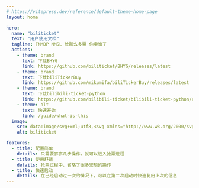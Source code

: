 ```yaml
---
# https://vitepress.dev/reference/default-theme-home-page
layout: home

hero:
  name: "biliticket"
  text: "用户使用文档"
  tagline: FNMDP NMSL 放那么多票 你卖谁了
  actions:
    - theme: brand
      text: 下载BHYG
      link: https://github.com/biliticket/BHYG/releases/latest
    - theme: brand
      text: 下载biliTickerBuy
      link: https://github.com/mikumifa/biliTickerBuy/releases/latest
    - theme: brand
      text: 下载bilibili-ticket-python
      link: https://github.com/bilibili-ticket/bilibili-ticket-python/releases/latest
    - theme: alt
      text: 快速开始
      link: /guide/what-is-this
  image:
    src: data:image/svg+xml;utf8,<svg xmlns="http://www.w3.org/2000/svg" xmlns:xlink="http://www.w3.org/1999/xlink" width="500" height="500" viewBox="0 0 500 500"><defs><clipPath id="clip-biliticket"><rect width="500" height="500"/></clipPath></defs><g id="biliticket" clip-path="url(#clip-biliticket)"><path id="1" d="M-4.21-390.422,39.528-629.743H71.869c6.217-17.26,11.81-31.608,17.1-43.862a276.89,276.89,0,0,1,15.5-31.33c5.036-8.486,9.749-14.635,14.409-18.8a28.054,28.054,0,0,1,6.949-4.7A16.551,16.551,0,0,1,132.687-730a16.381,16.381,0,0,1,6.836,1.567,27.434,27.434,0,0,1,6.873,4.7c4.593,4.163,9.207,10.312,14.105,18.8a271.678,271.678,0,0,1,15,31.33c5.089,12.258,10.45,26.605,16.388,43.862h36.653L273.2-390.422ZM133.675-710.236c-4.426,0-9.447,4.156-14.924,12.352-4.381,6.557-9.062,15.7-13.913,27.175-8.257,19.533-14.224,39.33-14.284,39.528h83.367c-.049-.186-5.295-19.982-12.847-39.528-4.434-11.475-8.782-20.618-12.925-27.175C142.971-706.08,138.1-710.236,133.675-710.236Z" transform="translate(115.504 810.211)" fill="#ff2764"/><path id="2" d="M115.441,106.8l18.873,18.878h18.459L171.651,106.8a5.824,5.824,0,1,1,8.237,8.237l-10.647,10.635h12.143a20.374,20.374,0,0,1,20.375,20.375v46.57a20.374,20.374,0,0,1-20.374,20.374H105.708A20.374,20.374,0,0,1,85.333,192.62v-46.57a20.374,20.374,0,0,1,20.375-20.374h12.137L107.2,115.029a5.824,5.824,0,1,1,8.237-8.237Zm65.943,30.521H105.708a8.732,8.732,0,0,0-8.691,7.893l-.041.839v46.57a8.732,8.732,0,0,0,7.893,8.691l.839.041h75.676a8.732,8.732,0,0,0,8.691-7.893l.041-.839v-46.57a8.732,8.732,0,0,0-8.732-8.732Zm-61.123,17.464a5.821,5.821,0,0,1,5.821,5.821v11.643a5.821,5.821,0,1,1-11.643,0V160.6a5.821,5.821,0,0,1,5.821-5.821Zm46.57,0a5.821,5.821,0,0,1,5.821,5.821v11.643a5.821,5.821,0,1,1-11.643,0V160.6a5.821,5.821,0,0,1,5.821-5.821Z" transform="translate(106.454 144.914)" fill="#fff"/><path id="3" d="M228.108,29.232h-4.872v-6.09c0-3.5,1.484-5.268,5.055-7.689l.276-.188c2.52-1.71,3.195-2.538,3.195-4.3a6.09,6.09,0,0,0-12.18,0H214.71a10.962,10.962,0,0,1,21.924,0c0,3.843-1.6,5.8-5.331,8.334l-.278.189c-2.339,1.587-2.917,2.274-2.917,3.658Zm-2.436,8.526a3.045,3.045,0,1,1,3.045-3.045A3.045,3.045,0,0,1,225.672,37.758Z" transform="translate(135.617 100.686) rotate(31)" fill="#fff"/></g></svg>
    alt: biliticket

features:
  - title: 配置简单
    details: 只需要寥寥几步操作，就可以进入抢票进程
  - title: 使用舒适
    details: 抢票过程中，省略了很多繁琐的操作
  - title: 快速启动
    details: 在已经启动过一次的情况下，可以在第二次启动时快速复用上次的信息
---
```


